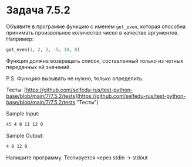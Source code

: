 # Задача 7.5.2

Объявите в программе функцию с именем `get_even`, которая способна принимать произвольное количество чисел в качестве аргументов. Например:

```python
get_even(1, 2, 3, -5, 10, 8)
```

Функция должна возвращать список, составленный только из четных переданных ей значений.

P.S. Функцию вызывать не нужно, только определить.

Тесты: [https://github.com/selfedu-rus/test-python-base/blob/main/7/7.5.2/tests](https://github.com/selfedu-rus/test-python-base/blob/main/7/7.5.2/tests "Тесты")

Sample Input:

```bash
45 4 8 11 12 0
```

Sample Output:

```bash
4 8 12 0
```

Напишите программу. Тестируется через stdin → stdout
